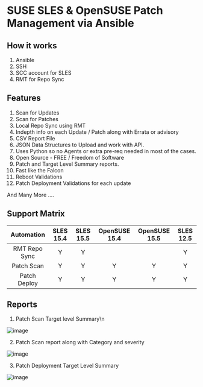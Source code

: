 # SUSE SLES & OpenSUSE Patch Management via Ansible
## How it works
1. Ansible
2. SSH
3. SCC account for SLES
4. RMT for Repo Sync


## Features
1. Scan for Updates
2. Scan for Patches
3. Local Repo Sync using RMT
4. Indepth info on each Update / Patch along with Errata or advisory
5. CSV Report File
6. JSON Data Structures to Upload and work with API.
7. Uses Python so no Agents or extra pre-req needed in most of the cases.
8. Open Source - FREE / Freedom of Software
9. Patch and Target Level Summary reports.
10. Fast like the Falcon
11. Reboot Validations
12. Patch Deployment Validations for each update

And Many More ....


## Support Matrix

| Automation        | SLES 15.4   | SLES 15.5   | OpenSUSE 15.4   | OpenSUSE 15.5  | SLES 12.5  |
|:---:|:---:|:---:|:---:|:---:|:---:|
| RMT Repo Sync     | Y  | Y  |    |   |   Y  |
| Patch Scan        | Y  | Y  | Y  | Y  |  Y   |
| Patch Deploy      | Y  | Y  | Y  | Y  |  Y   |

## Reports
1. Patch Scan Target level Summary\n
   
![image](https://github.com/ramzcode/Ansible-for-SUSE-PatchManagement/assets/76745955/4b5d6813-eca5-4e97-b61f-c6a9bb969d47)


2. Patch Scan report along with Category and severity

![image](https://github.com/ramzcode/Ansible-for-SUSE-PatchManagement/assets/76745955/0b986cde-8128-4d3d-94a6-1fbcba8a3566)


3. Patch Deployment Target Level Summary

![image](https://github.com/ramzcode/Ansible-for-SUSE-PatchManagement/assets/76745955/8977f4ba-0bd6-479b-83ca-3e9103d9bf14)



